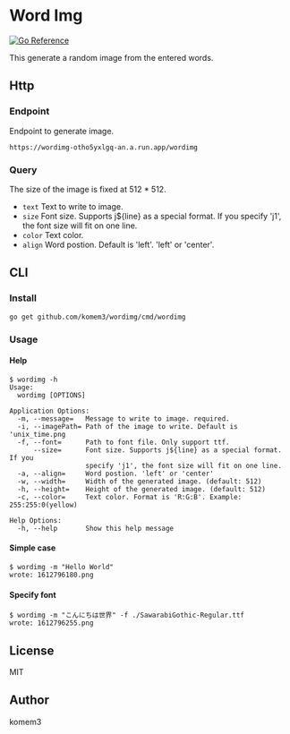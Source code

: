# Word Img
[![Go Reference](https://pkg.go.dev/badge/github.com/komem3/wordimg.svg)](https://pkg.go.dev/github.com/komem3/wordimg)

This generate a random image from the entered words.

## Http

### Endpoint

Endpoint to generate image.

`https://wordimg-otho5yxlgq-an.a.run.app/wordimg`

### Query

The size of the image is fixed at 512 * 512.

- `text` Text to write to image.
- `size` Font size. Supports j${line} as a special format. If you specify 'j1', the font size will fit on one line.
- `color` Text color.
- `align` Word postion. Default is 'left'. 'left' or 'center'.

## CLI

### Install

```shell
go get github.com/komem3/wordimg/cmd/wordimg
```

### Usage

#### Help

```shell
$ wordimg -h
Usage:
  wordimg [OPTIONS]

Application Options:
  -m, --message=   Message to write to image. required.
  -i, --imagePath= Path of the image to write. Default is 'unix_time.png
  -f, --font=      Path to font file. Only support ttf.
      --size=      Font size. Supports j${line} as a special format. If you
                   specify 'j1', the font size will fit on one line.
  -a, --align=     Word postion. 'left' or 'center'
  -w, --width=     Width of the generated image. (default: 512)
  -h, --height=    Height of the generated image. (default: 512)
  -c, --color=     Text color. Format is 'R:G:B'. Example: 255:255:0(yellow)

Help Options:
  -h, --help       Show this help message
```

#### Simple case

```shell
$ wordimg -m "Hello World"
wrote: 1612796180.png
```

#### Specify font
```shell
$ wordimg -m "こんにちは世界" -f ./SawarabiGothic-Regular.ttf
wrote: 1612796255.png
```

## License

MIT

## Author
komem3
